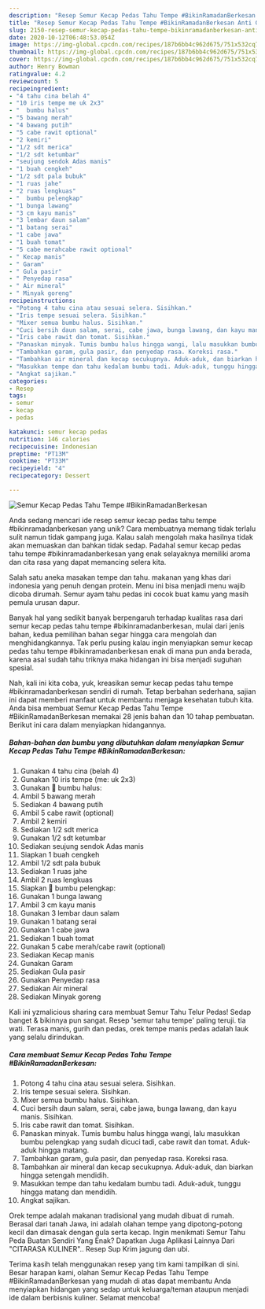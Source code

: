 ```yaml
---
description: "Resep Semur Kecap Pedas Tahu Tempe #BikinRamadanBerkesan Anti Gagal"
title: "Resep Semur Kecap Pedas Tahu Tempe #BikinRamadanBerkesan Anti Gagal"
slug: 2150-resep-semur-kecap-pedas-tahu-tempe-bikinramadanberkesan-anti-gagal
date: 2020-10-12T06:48:53.054Z
image: https://img-global.cpcdn.com/recipes/187b6bb4c962d675/751x532cq70/semur-kecap-pedas-tahu-tempe-bikinramadanberkesan-foto-resep-utama.jpg
thumbnail: https://img-global.cpcdn.com/recipes/187b6bb4c962d675/751x532cq70/semur-kecap-pedas-tahu-tempe-bikinramadanberkesan-foto-resep-utama.jpg
cover: https://img-global.cpcdn.com/recipes/187b6bb4c962d675/751x532cq70/semur-kecap-pedas-tahu-tempe-bikinramadanberkesan-foto-resep-utama.jpg
author: Henry Bowman
ratingvalue: 4.2
reviewcount: 5
recipeingredient:
- "4 tahu cina belah 4"
- "10 iris tempe me uk 2x3"
- "  bumbu halus"
- "5 bawang merah"
- "4 bawang putih"
- "5 cabe rawit optional"
- "2 kemiri"
- "1/2 sdt merica"
- "1/2 sdt ketumbar"
- "seujung sendok Adas manis"
- "1 buah cengkeh"
- "1/2 sdt pala bubuk"
- "1 ruas jahe"
- "2 ruas lengkuas"
- "  bumbu pelengkap"
- "1 bunga lawang"
- "3 cm kayu manis"
- "3 lembar daun salam"
- "1 batang serai"
- "1 cabe jawa"
- "1 buah tomat"
- "5 cabe merahcabe rawit optional"
- " Kecap manis"
- " Garam"
- " Gula pasir"
- " Penyedap rasa"
- " Air mineral"
- " Minyak goreng"
recipeinstructions:
- "Potong 4 tahu cina atau sesuai selera. Sisihkan."
- "Iris tempe sesuai selera. Sisihkan."
- "Mixer semua bumbu halus. Sisihkan."
- "Cuci bersih daun salam, serai, cabe jawa, bunga lawang, dan kayu manis. Sisihkan."
- "Iris cabe rawit dan tomat. Sisihkan."
- "Panaskan minyak. Tumis bumbu halus hingga wangi, lalu masukkan bumbu pelengkap yang sudah dicuci tadi, cabe rawit dan tomat. Aduk-aduk hingga matang."
- "Tambahkan garam, gula pasir, dan penyedap rasa. Koreksi rasa."
- "Tambahkan air mineral dan kecap secukupnya. Aduk-aduk, dan biarkan hingga setengah mendidih."
- "Masukkan tempe dan tahu kedalam bumbu tadi. Aduk-aduk, tunggu hingga matang dan mendidih."
- "Angkat sajikan."
categories:
- Resep
tags:
- semur
- kecap
- pedas

katakunci: semur kecap pedas 
nutrition: 146 calories
recipecuisine: Indonesian
preptime: "PT13M"
cooktime: "PT33M"
recipeyield: "4"
recipecategory: Dessert

---
```



![Semur Kecap Pedas Tahu Tempe #BikinRamadanBerkesan](https://img-global.cpcdn.com/recipes/187b6bb4c962d675/751x532cq70/semur-kecap-pedas-tahu-tempe-bikinramadanberkesan-foto-resep-utama.jpg)

Anda sedang mencari ide resep semur kecap pedas tahu tempe #bikinramadanberkesan yang unik? Cara membuatnya memang tidak terlalu sulit namun tidak gampang juga. Kalau salah mengolah maka hasilnya tidak akan memuaskan dan bahkan tidak sedap. Padahal semur kecap pedas tahu tempe #bikinramadanberkesan yang enak selayaknya memiliki aroma dan cita rasa yang dapat memancing selera kita.

Salah satu aneka masakan tempe dan tahu. makanan yang khas dari indonesia yang penuh dengan protein. Menu ini bisa menjadi menu wajib dicoba dirumah. Semur ayam tahu pedas ini cocok buat kamu yang masih pemula urusan dapur.

Banyak hal yang sedikit banyak berpengaruh terhadap kualitas rasa dari semur kecap pedas tahu tempe #bikinramadanberkesan, mulai dari jenis bahan, kedua pemilihan bahan segar hingga cara mengolah dan menghidangkannya. Tak perlu pusing kalau ingin menyiapkan semur kecap pedas tahu tempe #bikinramadanberkesan enak di mana pun anda berada, karena asal sudah tahu triknya maka hidangan ini bisa menjadi suguhan spesial.


Nah, kali ini kita coba, yuk, kreasikan semur kecap pedas tahu tempe #bikinramadanberkesan sendiri di rumah. Tetap berbahan sederhana, sajian ini dapat memberi manfaat untuk membantu menjaga kesehatan tubuh kita. Anda bisa membuat Semur Kecap Pedas Tahu Tempe #BikinRamadanBerkesan memakai 28 jenis bahan dan 10 tahap pembuatan. Berikut ini cara dalam menyiapkan hidangannya.

<!--inarticleads1-->

##### Bahan-bahan dan bumbu yang dibutuhkan dalam menyiapkan Semur Kecap Pedas Tahu Tempe #BikinRamadanBerkesan:

1. Gunakan 4 tahu cina (belah 4)
1. Gunakan 10 iris tempe (me: uk 2x3)
1. Gunakan  🥗 bumbu halus:
1. Ambil 5 bawang merah
1. Sediakan 4 bawang putih
1. Ambil 5 cabe rawit (optional)
1. Ambil 2 kemiri
1. Sediakan 1/2 sdt merica
1. Gunakan 1/2 sdt ketumbar
1. Sediakan seujung sendok Adas manis
1. Siapkan 1 buah cengkeh
1. Ambil 1/2 sdt pala bubuk
1. Sediakan 1 ruas jahe
1. Ambil 2 ruas lengkuas
1. Siapkan  🥗 bumbu pelengkap:
1. Gunakan 1 bunga lawang
1. Ambil 3 cm kayu manis
1. Gunakan 3 lembar daun salam
1. Gunakan 1 batang serai
1. Gunakan 1 cabe jawa
1. Sediakan 1 buah tomat
1. Gunakan 5 cabe merah/cabe rawit (optional)
1. Sediakan  Kecap manis
1. Gunakan  Garam
1. Sediakan  Gula pasir
1. Gunakan  Penyedap rasa
1. Sediakan  Air mineral
1. Sediakan  Minyak goreng


Kali ini yzmalicious sharing cara membuat Semur Tahu Telur Pedas! Sedap banget &amp; bikinnya pun sangat. Resep &#39;semur tahu tempe&#39; paling teruji. tia wati. Terasa manis, gurih dan pedas, orek tempe manis pedas adalah lauk yang selalu dirindukan. 

<!--inarticleads2-->

##### Cara membuat Semur Kecap Pedas Tahu Tempe #BikinRamadanBerkesan:

1. Potong 4 tahu cina atau sesuai selera. Sisihkan.
1. Iris tempe sesuai selera. Sisihkan.
1. Mixer semua bumbu halus. Sisihkan.
1. Cuci bersih daun salam, serai, cabe jawa, bunga lawang, dan kayu manis. Sisihkan.
1. Iris cabe rawit dan tomat. Sisihkan.
1. Panaskan minyak. Tumis bumbu halus hingga wangi, lalu masukkan bumbu pelengkap yang sudah dicuci tadi, cabe rawit dan tomat. Aduk-aduk hingga matang.
1. Tambahkan garam, gula pasir, dan penyedap rasa. Koreksi rasa.
1. Tambahkan air mineral dan kecap secukupnya. Aduk-aduk, dan biarkan hingga setengah mendidih.
1. Masukkan tempe dan tahu kedalam bumbu tadi. Aduk-aduk, tunggu hingga matang dan mendidih.
1. Angkat sajikan.


Orek tempe adalah makanan tradisional yang mudah dibuat di rumah. Berasal dari tanah Jawa, ini adalah olahan tempe yang dipotong-potong kecil dan dimasak dengan gula serta kecap. Ingin menikmati Semur Tahu Peda Buatan Sendiri Yang Enak? Dapatkan Juga Aplikasi Lainnya Dari &#34;CITARASA KULINER&#34;.. Resep Sup Krim jagung dan ubi. 

Terima kasih telah menggunakan resep yang tim kami tampilkan di sini. Besar harapan kami, olahan Semur Kecap Pedas Tahu Tempe #BikinRamadanBerkesan yang mudah di atas dapat membantu Anda menyiapkan hidangan yang sedap untuk keluarga/teman ataupun menjadi ide dalam berbisnis kuliner. Selamat mencoba!
